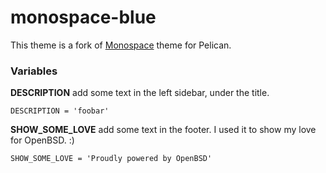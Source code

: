 monospace-blue
==========

This theme is a fork of [Monospace](https://github.com/getpelican/pelican-themes/tree/master/monospace) theme for Pelican.

### Variables ###

**DESCRIPTION** add some text in the left sidebar, under the title.

```
DESCRIPTION = 'foobar'
```

**SHOW_SOME_LOVE** add some text in the footer. I used it to show my love for OpenBSD. :)

```
SHOW_SOME_LOVE = 'Proudly powered by OpenBSD'
```
